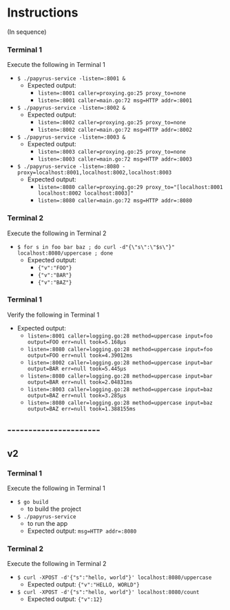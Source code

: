 # Instructions

(In sequence)
### Terminal 1
Execute the following in Terminal 1
- `$ ./papyrus-service -listen=:8001 &`
    - Expected output:
        - `listen=:8001 caller=proxying.go:25 proxy_to=none`
        - `listen=:8001 caller=main.go:72 msg=HTTP addr=:8001`
- `$ ./papyrus-service -listen=:8002 &`
    - Expected output:
        - `listen=:8002 caller=proxying.go:25 proxy_to=none`
        - `listen=:8002 caller=main.go:72 msg=HTTP addr=:8002`
- `$ ./papyrus-service -listen=:8003 &`
    - Expected output:
        - `listen=:8003 caller=proxying.go:25 proxy_to=none`
        - `listen=:8003 caller=main.go:72 msg=HTTP addr=:8003`
- `$ ./papyrus-service -listen=:8080 -proxy=localhost:8001,localhost:8002,localhost:8003`
    - Expected output:
        - `listen=:8080 caller=proxying.go:29 proxy_to="[localhost:8001 localhost:8002 localhost:8003]"`
        - `listen=:8080 caller=main.go:72 msg=HTTP addr=:8080`        
        
### Terminal 2
Execute the following in Terminal 2
- `$ for s in foo bar baz ; do curl -d"{\"s\":\"$s\"}" localhost:8080/uppercase ; done`
    - Expected output:
        - `{"v":"FOO"}`
        - `{"v":"BAR"}`
        - `{"v":"BAZ"}`       

### Terminal 1
Verify the following in Terminal 1
- Expected output:
    - `listen=:8001 caller=logging.go:28 method=uppercase input=foo output=FOO err=null took=5.168µs`
    - `listen=:8080 caller=logging.go:28 method=uppercase input=foo output=FOO err=null took=4.39012ms`
    - `listen=:8002 caller=logging.go:28 method=uppercase input=bar output=BAR err=null took=5.445µs`
    - `listen=:8080 caller=logging.go:28 method=uppercase input=bar output=BAR err=null took=2.04831ms`
    - `listen=:8003 caller=logging.go:28 method=uppercase input=baz output=BAZ err=null took=3.285µs`
    - `listen=:8080 caller=logging.go:28 method=uppercase input=baz output=BAZ err=null took=1.388155ms`

## ----------------------
## v2
### Terminal 1
Execute the following in Terminal 1
- `$ go build`
    - to build the project
- `$ ./papyrus-service`
    - to run the app
    - Expected output: `msg=HTTP addr=:8080`

### Terminal 2
Execute the following in Terminal 2
- `$ curl -XPOST -d'{"s":"hello, world"}' localhost:8080/uppercase`
    - Expected output: `{"v":"HELLO, WORLD"}`
- `$ curl -XPOST -d'{"s":"hello, world"}' localhost:8080/count`
    - Expected output: `{"v":12}`
        
        
